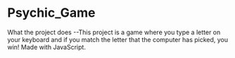 # Psychic_Game
What the project does
--This project is a game where you type a letter on your keyboard and if you match the letter that the computer has picked, you win!
Made with JavaScript. 
